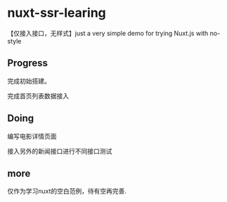 # nuxt-ssr-learing
【仅接入接口，无样式】just a very simple demo for trying Nuxt.js with no-style

## Progress

完成初始搭建。

完成首页列表数据接入

## Doing

编写电影详情页面

接入另外的新闻接口进行不同接口测试

## more

仅作为学习nuxt的空白范例，待有空再完善.
